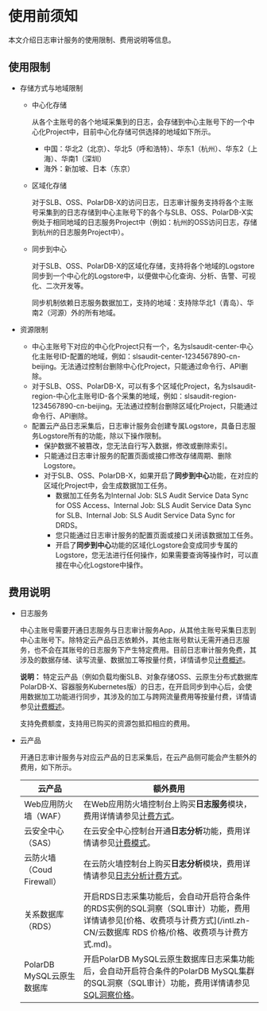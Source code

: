 # 使用前须知

本文介绍日志审计服务的使用限制、费用说明等信息。

## 使用限制

-   存储方式与地域限制
    -   中心化存储

        从各个主账号的各个地域采集到的日志，会存储到中心主账号下的一个中心化Project中，目前中心化存储可供选择的地域如下所示。

        -   中国：华北2（北京）、华北5（呼和浩特）、华东1（杭州）、华东2（上海）、华南1（深圳）
        -   海外：新加坡、日本（东京）
    -   区域化存储

        对于SLB、OSS、PolarDB-X的访问日志，日志审计服务支持将各个主账号采集到的日志存储到中心主账号下的各个与SLB、OSS、PolarDB-X实例处于相同地域的日志服务Project中（例如：杭州的OSS访问日志，存储到杭州的日志服务Project中）。

    -   同步到中心

        对于SLB、OSS、PolarDB-X的区域化存储，支持将各个地域的Logstore同步到一个中心化的Logstore中，以便做中心化查询、分析、告警、可视化、二次开发等。

        同步机制依赖日志服务数据加工，支持的地域：支持除华北1（青岛）、华南2（河源）外的所有地域。

-   资源限制
    -   中心主账号下对应的中心化Project只有一个，名为slsaudit-center-中心化主账号ID-配置的地域，例如：slsaudit-center-1234567890-cn-beijing。无法通过控制台删除中心化Project，只能通过命令行、API删除。
    -   对于SLB、OSS、PolarDB-X，可以有多个区域化Project，名为slsaudit-region-中心化主账号ID-各个采集的地域，例如：slsaudit-region-1234567890-cn-beijing。无法通过控制台删除区域化Project，只能通过命令行、API删除。
    -   配置云产品日志采集后，日志审计服务会创建专属Logstore，具备日志服务Logstore所有的功能，除以下操作限制。
        -   保护数据不被篡改，您无法自行写入数据，修改或删除索引。
        -   只能通过日志审计服务的配置页面或接口修改存储周期、删除Logstore。
        -   对于SLB、OSS、PolarDB-X，如果开启了**同步到中心**功能，在对应的区域化Project中，会生成数据加工任务。
            -   数据加工任务名为Internal Job: SLS Audit Service Data Sync for OSS Access、Internal Job: SLS Audit Service Data Sync for SLB、Internal Job: SLS Audit Service Data Sync for DRDS。
            -   您只能通过日志审计服务的配置页面或接口关闭该数据加工任务。
            -   开启了**同步到中心**功能的区域化Logstore会变成同步专属的Logstore，您无法进行任何操作，如果需要查询等操作时，可以直接在中心化Logstore中操作。

## 费用说明

-   日志服务

    中心主账号需要开通日志服务与日志审计服务App，从其他主账号采集日志到中心主账号下。除特定云产品日志依赖外，其他主账号默认无需开通日志服务，也不会在其账号的日志服务下产生特定费用。目前日志审计服务免费，其涉及的数据存储、读写流量、数据加工等按量付费，详情请参见[计费概述](/intl.zh-CN/产品定价/计费概述.md)。

    **说明：** 特定云产品（例如负载均衡SLB、对象存储OSS、云原生分布式数据库PolarDB-X、容器服务Kubernetes版）的日志，在开启同步到中心后，会使用数据加工功能进行同步，其涉及的加工与跨网流量费用等按量付费，详情请参见[计费概述](/intl.zh-CN/产品定价/计费概述.md)。

    支持免费额度，支持用已购买的资源包抵扣相应的费用。

-   云产品

    开通日志审计服务与对应云产品的日志采集后，在云产品侧可能会产生额外的费用，如下所示。

    |云产品|额外费用|
    |---|----|
    |Web应用防火墙（WAF）|在Web应用防火墙控制台上购买**日志服务**模块，费用详情请参见[计费方式](/intl.zh-CN/日志管理/日志服务/计费方式.md)。|
    |云安全中心（SAS）|在云安全中心控制台开通**日志分析**功能，费用详情请参见[计费模式](/intl.zh-CN/产品定价/计费模式.md)。|
    |云防火墙（Coud Firewall）|在云防火墙控制台上购买**日志分析**模块，费用详情请参见[日志分析计费方式](/intl.zh-CN/日志/日志分析/日志分析计费方式.md)。|
    |关系数据库（RDS）|开启RDS日志采集功能后，会自动开启符合条件的RDS实例的SQL洞察（SQL审计）功能，费用详情请参见[价格、收费项与计费方式](/intl.zh-CN/云数据库 RDS 价格/价格、收费项与计费方式.md)。|
    |PolarDB MySQL云原生数据库|开启PolarDB MySQL云原生数据库日志采集功能后，会自动开启符合条件的PolarDB MySQL集群的SQL洞察（SQL审计）功能，费用详情请参见[SQL洞察价格](/intl.zh-CN/产品定价/规格与定价.md)。|


